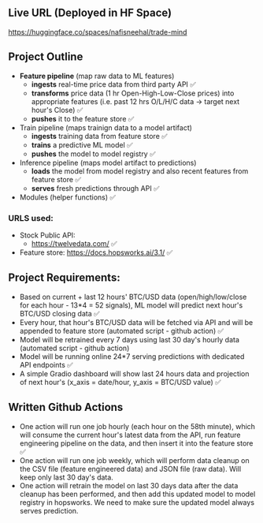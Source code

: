 ## Live URL (Deployed in HF Space)

https://huggingface.co/spaces/nafisneehal/trade-mind

## Project Outline

- **Feature pipeline** (map raw data to ML features)
  - **ingests** real-time price data from third party API ✅
  - **transforms** price data (1 hr Open-High-Low-Close prices) into appropriate features (i.e. past 12 hrs O/L/H/C data -> target next hour's Close) ✅
  - **pushes** it to the feature store ✅
- Train pipeline (maps trainign data to a model artifact)
  - **ingests** training data from feature store ✅
  - **trains** a predictive ML model ✅
  - **pushes** the model to model registry ✅
- Inference pipeline (maps model artifact to predictions)
  - **loads** the model from model registry and also recent features from feature store ✅
  - **serves** fresh predictions through API ✅
- Modules (helper functions) ✅

### URLS used:

- Stock Public API:
  - https://twelvedata.com/ ✅
- Feature store: https://docs.hopsworks.ai/3.1/ ✅

## Project Requirements:

- Based on current + last 12 hours' BTC/USD data (open/high/low/close for each hour - 13\*4 = 52 signals), ML model will predict next hour's BTC/USD closing data ✅
- Every hour, that hour's BTC/USD data will be fetched via API and will be appended to feature store (automated script - github action) ✅
- Model will be retrained every 7 days using last 30 day's hourly data (automated script - github action)
- Model will be running online 24\*7 serving predictions with dedicated API endpoints ✅
- A simple Gradio dashboard will show last 24 hours data and projection of next hour's (x_axis = date/hour, y_axis = BTC/USD value) ✅

## Written Github Actions

- One action will run one job hourly (each hour on the 58th minute), which will consume the current hour's latest data from the API, run feature engineering pipeline on the data, and then insert it into the feature store ✅
- One action will run one job weekly, which will perform data cleanup on the CSV file (feature engineered data) and JSON file (raw data). Will keep only last 30 day's data.
- One action will retrain the model on last 30 days data after the data cleanup has been performed, and then add this updated model to model registry in hopsworks. We need to make sure the updated model always serves prediction.
